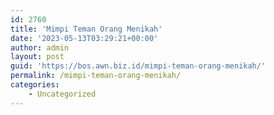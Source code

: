 ```yaml
---
id: 2760
title: 'Mimpi Teman Orang Menikah'
date: '2023-05-13T03:29:21+00:00'
author: admin
layout: post
guid: 'https://bos.awn.biz.id/mimpi-teman-orang-menikah/'
permalink: /mimpi-teman-orang-menikah/
categories:
    - Uncategorized
---
```


